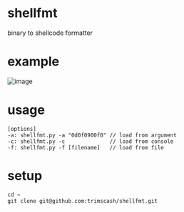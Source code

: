 # shellfmt
binary to shellcode formatter

# example
![image](https://user-images.githubusercontent.com/42578480/218702540-4071d6de-6b6c-4374-a425-49cb7b22b1ee.png)


# usage
```
[options]
-a: shellfmt.py -a "0d0f0900f0" // load from argument
-c: shellfmt.py -c              // load from console
-f: shellfmt.py -f [filename]   // load from file
```
# setup
```
cd ~
git clone git@github.com:trimscash/shellfmt.git
```
